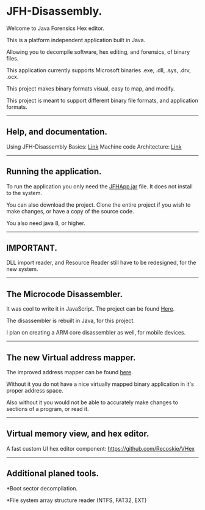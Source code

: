 JFH-Disassembly.
=============================

Welcome to Java Forensics Hex editor.

This is a platform independent application built in Java.

Allowing you to decompile software, hex editing, and forensics, of binary files.

This application currently supports Microsoft binaries .exe, .dll, .sys, .drv, .ocx.

This project makes binary formats visual, easy to map, and modify.

This project is meant to support different binary file formats, and application formats.

------------------------------------------------------------
Help, and documentation.
------------------------------------------------------------

Using JFH-Disassembly Basics: <a href="https://recoskie.github.io/JFH-Disassembly/docs/Basics.html">Link</a>
Machine code Architecture: <a href="https://recoskie.github.io/JFH-Disassembly/docs/Machine.html">Link</a>

------------------------------------------------------------
Running the application.
------------------------------------------------------------

To run the application you only need the <a href="https://github.com/Recoskie/JFH-Disassembly/raw/master/JFHApp.jar">JFHApp.jar</a> file. It does not install to the system.

You can also download the project. Clone the entire project if you wish to make changes, or have a copy of the source code.

You also need java 8, or higher.

------------------------------------------------------------
IMPORTANT.
------------------------------------------------------------

DLL import reader, and Resource Reader still have to be redesigned, for the new system.

------------------------------------------------------------
The Microcode Disassembler.
------------------------------------------------------------

It was cool to write it in JavaScript. The project can be found <a href="https://github.com/Recoskie/X86-64-CPU-Binary-Code-Disassembler-JS">Here</a>.

The disassembler is rebuilt in Java, for this project.

I plan on creating a ARM core disassembler as well, for mobile devices.

------------------------------------------------------------
The new Virtual address mapper.
------------------------------------------------------------

The improved address mapper can be found <a href="https://github.com/Recoskie/RandomAccessFileV">here</a>.

Without it you do not have a nice virtually mapped binary application in it's proper address space.

Also without it you would not be able to accurately make changes to sections of a program, or read it.

------------------------------------------------------------
Virtual memory view, and hex editor.
------------------------------------------------------------

A fast custom UI hex editor component: https://github.com/Recoskie/VHex

------------------------------------------------------------
Additional planed tools.
------------------------------------------------------------

*Boot sector decompilation.

*File system array structure reader (NTFS, FAT32, EXT)
